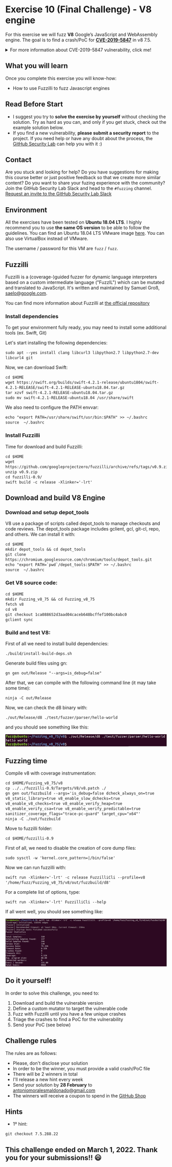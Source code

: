 # Exercise 10 (Final Challenge) - V8 engine

For this exercise  we will fuzz **V8** Google’s JavaScript and WebAssembly engine. The goal is to find a crash/PoC for [**CVE-2019-5847**](https://nvd.nist.gov/vuln/detail/CVE-2019-5847) in v8 7.5. 

<details>
  <summary>For more information about CVE-2019-5847 vulnerability, click me!</summary>
  --------------------------------------------------------------------------------------------------------
  
  **CVE-2019-5847** is a vulnerability that may cause an infinite recursion via a crafted file.
  
  A heap-based memory corruption is a type of memory corruption that occurs in the heap data area, and it's usually related to explicit dynamic memory management (allocation/deallocation with malloc() and free() functions).

As a result, a remote attacker can exploit this issue to execute arbitrary code within the context of an application using the affected library.

You can find more information about Heap-based memory corruption vulnerabilities at the following link: https://cwe.mitre.org/data/definitions/122.html
  
</details>

## What you will learn
Once you complete this exercise you will know-how: 
- How to use Fuzzilli to fuzz Javascript engines

## Read Before Start
- I suggest you try to **solve the exercise by yourself** without checking the solution. Try as hard as you can, and only if you get stuck, check out the example solution below.
- If you find a new vulnerability, **please submit a security report** to the project. If you need help or have any doubt about the process, the [GitHub Security Lab](mailto:securitylab.github.com) can help you with it :)

## Contact
Are you stuck and looking for help? Do you have suggestions for making this course better or just positive feedback so that we create more similar content?
Do you want to share your fuzing experience with the community?
Join the GitHub Security Lab Slack and head to the `#fuzzing` channel. [Request an invite to the GitHub Security Lab Slack](mailto:securitylab-social@github.com?subject=Request%20an%20invite%20to%20the%20GitHub%20Security%20Lab%20Slack)

## Environment

All the exercises have been tested on **Ubuntu 18.04 LTS**. I highly recommend you to use **the same OS version** to be able to follow the guidelines. You can find an Ubuntu 18.04 LTS VMware image [here](https://drive.google.com/file/d/1925mpjbIL8ugc7WcOooIatYWnMKSX-g4/view?usp=sharing). You can also use VirtualBox instead of VMware.

The username / password for this VM are `fuzz` / `fuzz`.

## Fuzzilli

Fuzzilli is a (coverage-)guided fuzzer for dynamic language interpreters based on a custom intermediate language ("FuzzIL") which can be mutated and translated to JavaScript. It's written and maintained by Samuel Groß, saelo@google.com.

You can find more information about Fuzzilli at [the official repository](https://github.com/googleprojectzero/fuzzilli/)

### Install dependencies

To get your environment fully ready, you may need to install some additional tools (ex. Swift, Git)

Let's start installing the following dependencies:
```
sudo apt --yes install clang libcurl3 libpython2.7 libpython2.7-dev libcurl4 git
```

Now, we can download Swift:
```
cd $HOME
wget https://swift.org/builds/swift-4.2.1-release/ubuntu1804/swift-4.2.1-RELEASE/swift-4.2.1-RELEASE-ubuntu18.04.tar.gz
tar xzvf swift-4.2.1-RELEASE-ubuntu18.04.tar.gz
sudo mv swift-4.2.1-RELEASE-ubuntu18.04 /usr/share/swift
```

We also need to configure the PATH envvar:
```
echo "export PATH=/usr/share/swift/usr/bin:$PATH" >> ~/.bashrc
source  ~/.bashrc
```

### Install Fuzzilli

Time for download and build Fuzzilli:
```
cd $HOME
wget https://github.com/googleprojectzero/fuzzilli/archive/refs/tags/v0.9.zip
unzip v0.9.zip
cd fuzzilli-0.9/
swift build -c release -Xlinker='-lrt'
```

## Download and build V8 Engine

### Download and setup depot_tools

V8 use a package of scripts called depot_tools to manage checkouts and code reviews. The depot_tools package includes gclient, gcl, git-cl, repo, and others. We can install it with:
```
cd $HOME
mkdir depot_tools && cd depot_tools
git clone https://chromium.googlesource.com/chromium/tools/depot_tools.git
echo "export PATH=`pwd`/depot_tools:$PATH" >> ~/.bashrc
source  ~/.bashrc
```

### Get V8 source code:
```
cd $HOME
mkdir Fuzzing_v8_75 && cd Fuzzing_v8_75
fetch v8
cd v8
git checkout 1ca088652d3aad04caceb648bcffef100bc4abc0
gclient sync
```

### Build and test V8:

First of all we need to install build dependencies:
```
./build/install-build-deps.sh
```

Generate build files using gn:
```
gn gen out/Release "--args=is_debug=false"
```

After that, we can compile with the following command line (it may take some time):
```
ninja -C out/Release
```

Now, we can check the d8 binary with:
```
./out/Release/d8 ./test/fuzzer/parser/hello-world
```

and you should see something like this:

![](Images/1.png)

## Fuzzing time

Compile v8 with coverage instrumentation:
```
cd $HOME/Fuzzing_v8_75/v8
cp ../../fuzzilli-0.9/Targets/V8/v8.patch ./
gn gen out/fuzzbuild --args='is_debug=false dcheck_always_on=true v8_static_library=true v8_enable_slow_dchecks=true v8_enable_v8_checks=true v8_enable_verify_heap=true v8_enable_verify_csa=true v8_enable_verify_predictable=true sanitizer_coverage_flags="trace-pc-guard" target_cpu="x64"'
ninja -C ./out/fuzzbuild
```

Move to fuzzilli folder:
```
cd $HOME/fuzzilli-0.9
```

First of all, we need to disable the creation of core dump files:
```
sudo sysctl -w 'kernel.core_pattern=|/bin/false'
```

Now we can run fuzzilli with:
```
swift run -Xlinker='-lrt' -c release FuzzilliCli --profile=v8 '/home/fuzz/Fuzzing_v8_75/v8/out/fuzzbuild/d8'
```

For a complete list of options, type:
```
swift run -Xlinker='-lrt' FuzzilliCli --help
```

If all went well, you should see something like:

![](Images/2.png)

## Do it yourself!
In order to solve this challenge, you need to:

1) Download and build the vulnerable version
2) Define a custom mutator to target the vulnerable code
3) Fuzz with Fuzzilli until you have a few unique crashes
4) Triage the crashes to find a PoC for the vulnerability
5) Send your PoC (see below)

## Challenge rules
The rules are as follows:
- Please, don't disclose your solution
- In order to be the winner, you must provide a valid crash/PoC file
- There will be 2 winners in total
- I'll release a new hint every week
- Send your solution by **28 February** to antoniomoralesmaldonado@gmail.com
- The winners will receive a coupon to spend in the [GitHub Shop](https://thegithubshop.com/)

## Hints
- 1º hint: 

```
git checkout 7.5.288.22
```

## This challenge ended on March 1, 2022. Thank you for your submissions!! :smiley:
